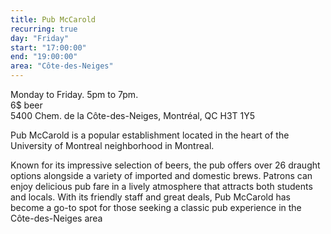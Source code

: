 ```yaml
---
title: Pub McCarold
recurring: true
day: "Friday"
start: "17:00:00"
end: "19:00:00"
area: "Côte-des-Neiges"
---
```


Monday to Friday. 5pm to 7pm.<br>6$ beer<br>5400 Chem. de la Côte-des-Neiges, Montréal, QC H3T 1Y5

<!-- more -->

Pub McCarold is a popular establishment located in the heart of the University of Montreal neighborhood in Montreal. 

Known for its impressive selection of beers, the pub offers over 26 draught options alongside a variety of imported and domestic brews. Patrons can enjoy delicious pub fare in a lively atmosphere that attracts both students and locals. With its friendly staff and great deals, Pub McCarold has become a go-to spot for those seeking a classic pub experience in the Côte-des-Neiges area
